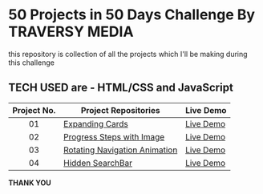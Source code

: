 # 50 Projects in 50 Days Challenge By TRAVERSY MEDIA 
this repository is collection of all the projects which I'll be making during this challenge
## TECH USED are - HTML/CSS and JavaScript 



| Project No.  | Project Repositories                                                                                                                   | Live Demo                                                                         |
| :-: | --------------------------------------------------------------------------------------------------------------------------- | --------------------------------------------------------------------------------- |
| 01  | [Expanding Cards](https://github.com/ankitmrmishra/expanding-card)                             | [Live Demo](https://ankitmrmishra.github.io/expanding-card/)               |
| 02  | [Progress Steps with Image](https://github.com/ankitmrmishra/progress-bar-with-image)                               | [Live Demo](https://ankitmrmishra.github.io/progress-bar-with-image/)                |
| 03  | [Rotating Navigation Animation](https://github.com/ankitmrmishra/Rotating-nav-bar)                       | [Live Demo](https://ankitmrmishra.github.io/Rotating-nav-bar/) |
| 04  | [Hidden SearchBar](https://github.com/ankitmrmishra/hidden-searchbar)                       | [Live Demo](https://ankitmrmishra.github.io/hidden-searchbar/) |

**THANK YOU**
